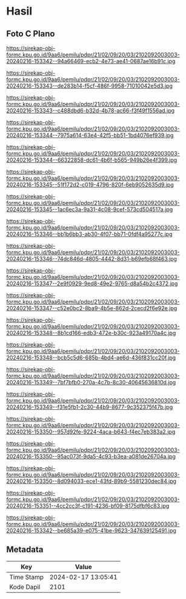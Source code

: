 # Hasil

## Foto C Plano

https://sirekap-obj-formc.kpu.go.id/9aa6/pemilu/pdpr/21/02/09/20/03/2102092003003-20240216-153342--94a66469-ecb2-4e73-ae41-0687ae16b91c.jpg

https://sirekap-obj-formc.kpu.go.id/9aa6/pemilu/pdpr/21/02/09/20/03/2102092003003-20240216-153343--de283b14-f5cf-486f-9958-71010042e5d3.jpg

https://sirekap-obj-formc.kpu.go.id/9aa6/pemilu/pdpr/21/02/09/20/03/2102092003003-20240216-153343--c488dbd6-b32d-4b78-ac66-f3f49f1556ad.jpg

https://sirekap-obj-formc.kpu.go.id/9aa6/pemilu/pdpr/21/02/09/20/03/2102092003003-20240216-153344--7975a614-63e4-42f5-bb51-1bd4076ef939.jpg

https://sirekap-obj-formc.kpu.go.id/9aa6/pemilu/pdpr/21/02/09/20/03/2102092003003-20240216-153344--66322858-dc61-4b6f-b565-949b26e4f399.jpg

https://sirekap-obj-formc.kpu.go.id/9aa6/pemilu/pdpr/21/02/09/20/03/2102092003003-20240216-153345--51f172d2-c019-4796-820f-6eb9052635d9.jpg

https://sirekap-obj-formc.kpu.go.id/9aa6/pemilu/pdpr/21/02/09/20/03/2102092003003-20240216-153345--1ac6ec3a-9a31-4c08-9cef-573cd504517a.jpg

https://sirekap-obj-formc.kpu.go.id/9aa6/pemilu/pdpr/21/02/09/20/03/2102092003003-20240216-153346--bb1b6bb3-ab30-4f07-bb71-0fdf4a95277c.jpg

https://sirekap-obj-formc.kpu.go.id/9aa6/pemilu/pdpr/21/02/09/20/03/2102092003003-20240216-153346--74dc846d-4805-4442-8d31-b69efb68f463.jpg

https://sirekap-obj-formc.kpu.go.id/9aa6/pemilu/pdpr/21/02/09/20/03/2102092003003-20240216-153347--2e9f0929-9ed8-49e2-9765-d8a54b2c4372.jpg

https://sirekap-obj-formc.kpu.go.id/9aa6/pemilu/pdpr/21/02/09/20/03/2102092003003-20240216-153347--c52e0bc2-8ba9-4b5e-862d-2cecd2f6e92e.jpg

https://sirekap-obj-formc.kpu.go.id/9aa6/pemilu/pdpr/21/02/09/20/03/2102092003003-20240216-153348--8b1cd166-edb3-472e-b30c-923a49170a4c.jpg

https://sirekap-obj-formc.kpu.go.id/9aa6/pemilu/pdpr/21/02/09/20/03/2102092003003-20240216-153348--bcb5c5d6-685b-4bd4-ae6d-436f831cc20f.jpg

https://sirekap-obj-formc.kpu.go.id/9aa6/pemilu/pdpr/21/02/09/20/03/2102092003003-20240216-153349--7bf7bfb0-270a-4c7b-8c30-40645636810d.jpg

https://sirekap-obj-formc.kpu.go.id/9aa6/pemilu/pdpr/21/02/09/20/03/2102092003003-20240216-153349--f31e5fb1-2c30-44b9-8677-9c352375f47b.jpg

https://sirekap-obj-formc.kpu.go.id/9aa6/pemilu/pdpr/21/02/09/20/03/2102092003003-20240216-153350--957d92fe-9224-4aca-b643-f4ec7eb383a2.jpg

https://sirekap-obj-formc.kpu.go.id/9aa6/pemilu/pdpr/21/02/09/20/03/2102092003003-20240216-153350--95ac073f-9da5-4c93-b3ea-a081de26704a.jpg

https://sirekap-obj-formc.kpu.go.id/9aa6/pemilu/pdpr/21/02/09/20/03/2102092003003-20240216-153350--8d094033-ece1-43fd-89b9-5581230dec84.jpg

https://sirekap-obj-formc.kpu.go.id/9aa6/pemilu/pdpr/21/02/09/20/03/2102092003003-20240216-153351--4cc2cc3f-c191-4236-bf09-8175dfbf6c83.jpg

https://sirekap-obj-formc.kpu.go.id/9aa6/pemilu/pdpr/21/02/09/20/03/2102092003003-20240216-153342--be685a39-e075-41be-9623-347639125491.jpg


## Metadata

| Key        | Value               |
| ---------- | ------------------- |
| Time Stamp | 2024-02-17 13:05:41 |
| Kode Dapil | 2101                |



